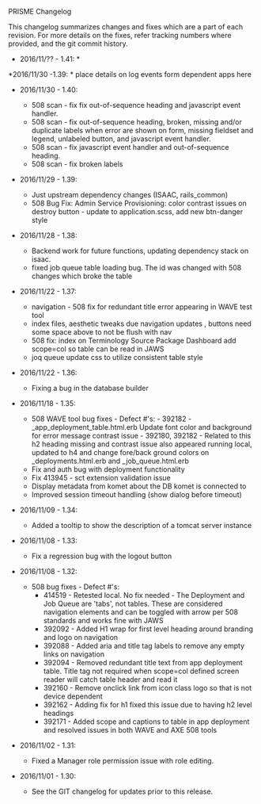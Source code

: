 PRISME Changelog 

This changelog summarizes changes and fixes which are a part of each revision.  For more details on the fixes, refer tracking numbers 
where provided, and the git commit history.

* 2016/11/?? - 1.41:
    *
    
*2016/11/30 -1.39:
    * place details on log events form dependent apps here

* 2016/11/30 - 1.40:
    * 508 scan - fix fix out-of-sequence heading and javascript event handler.
    * 508 scan - fix out-of-sequence heading, broken, missing and/or duplicate labels when error are shown on form, missing fieldset and legend, unlabeled button, and javascript event handler.
    * 508 scan - fix javascript event handler and out-of-sequence heading.
    * 508 scan - fix broken labels

* 2016/11/29 - 1.39:
    * Just upstream dependency changes (ISAAC, rails_common)
    * 508 Bug Fix: Admin Service Provisioning: color contrast issues on destroy button - update to application.scss, add new btn-danger style


* 2016/11/28 - 1.38:
    * Backend work for future functions, updating dependency stack on isaac.
    * fixed job queue table loading bug. The id was changed with 508 changes which broke the table

* 2016/11/22 - 1.37:
    * navigation - 508 fix for redundant title error appearing in WAVE test tool
    * index files, aesthetic tweaks due navigation updates , buttons need some space above to not be flush with nav
    * 508 fix: index on Terminology Source Package Dashboard add scope=col so table can be read in JAWS
    * joq queue update css to utilize consistent table style

* 2016/11/22 - 1.36:
    * Fixing a bug in the database builder

* 2016/11/18 - 1.35:
   * 508 WAVE tool bug fixes - Defect  #'s:
         - 392182 - _app_deployment_table.html.erb Update font color and background for error message contrast issue
         - 392180, 392182 -  Related to this h2 heading missing and contrast issue also appeared running local, updated to h4 and change fore/back ground colors on _deployments.html.erb and _job_queue.html.erb
   * Fix and auth bug with deployment functionality
   * Fix 413945 - sct extension validation issue
   * Display metadata from komet about the DB komet is connected to
   * Improved session timeout handling (show dialog before timeout)

* 2016/11/09 - 1.34:
    * Added a tooltip to show the description of a tomcat server instance

* 2016/11/08 - 1.33:
    * Fix a regression bug with the logout button

* 2016/11/08 - 1.32: 
    * 508 bug fixes - Defect  #'s:
      - 414519 - Retested local. No fix needed - The Deployment and Job Queue are 'tabs', not tables. These are considered navigation elements and can be toggled 
          with arrow per 508 standards and works fine with JAWS
      - 392092 - Added H1 wrap for first level heading around branding and logo on navigation
      - 392088 - Added aria and title tag labels to remove any empty links on navigation 
      - 392094 - Removed redundant title text from app deployment table. Title tag not required when scope=col defined screen reader will catch table header and read it
      - 392160 - Remove onclick link from icon class logo so that is not device dependent
      - 392162 - Adding fix for h1 fixed this issue due to having h2 level headings
      - 392171 - Added scope and captions to table in app deployment and resolved issues in both WAVE and AXE 508 tools

* 2016/11/02 - 1.31: 
    * Fixed a Manager role permission issue with role editing.

* 2016/11/01 - 1.30: 
    * See the GIT changelog for updates prior to this release.
